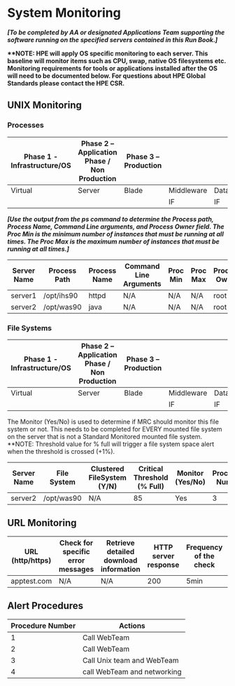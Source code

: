 # System Monitoring

***\[**To be completed by AA or designated Applications Team supporting the software running on the specified servers contained in this Run Book.**\]***

**\*\*NOTE: HPE will apply OS specific monitoring to each server. This baseline will monitor items such as CPU, swap, native OS filesystems etc. Monitoring requirements for tools or applications installed after the OS will need to be documented below. For questions about HPE Global Standards please contact the HPE CSR.**     

## UNIX Monitoring

### Processes 

| Phase 1 - Infrastructure/OS | Phase 2 – Application Phase / Non Production | Phase 3 – Production |            |          |             |            |          |             |
| --------------------------- | -------------------------------------------- | -------------------- | ---------- | -------- | ----------- | ---------- | -------- | ----------- |
| Virtual                     | Server                                       | Blade                | Middleware | Database | Application | Middleware | Database | Application |
|                             |                                              |                      | IF         | IF       | IF          |            |          | IF          |

***\[**Use the output from the ps command to determine the Process path, Process Name, Command Line arguments, and Process Owner field. The Proc Min is the minimum number of instances that must be running at all times. The Proc Max is the maximum number of instances that must be running at all times.**\]***

| Server Name | Process Path | Process Name | Command Line Arguments | Proc Min | Proc Max | Process Owner | Procedure Number |
| ----------- | ------------ | ------------ | ---------------------- | -------- | -------- | ------------- | ---------------- |
| server1 | /opt/ihs90 | httpd | N/A | N/A | N/A | root | 1 |
| server2 | /opt/was90 | java | N/A | N/A | N/A | root | 2 |








### File Systems

| Phase 1 - Infrastructure/OS | Phase 2 – Application Phase / Non Production | Phase 3 – Production |            |          |             |            |          |             |
| --------------------------- | -------------------------------------------- | -------------------- | ---------- | -------- | ----------- | ---------- | -------- | ----------- |
| Virtual                     | Server                                       | Blade                | Middleware | Database | Application | Middleware | Database | Application |
|                             |                                              |                      | IF         | IF       | IF          |            |          | IF          |

The Monitor (Yes/No) is used to determine if MRC should monitor this file system or not. This needs to be completed for EVERY mounted file system on the server that is not a Standard Monitored mounted file system. \*\*NOTE: Threshold value for % full will trigger a file system space alert when the threshold is crossed (+1%).

| Server Name | File System | Clustered FileSystem (Y/N) | Critical Threshold (% Full) | Monitor (Yes/No) | Procedure Number |
| ----------- | ----------- | -------------------------- | --------------------------- | ---------------- | ---------------- |
| server2 | /opt/was90 | N/A | 85 | Yes | 3 |  

## URL Monitoring


| URL (http/https) | Check for specific error messages | Retrieve detailed download information | HTTP server response | Frequency of the check | Alert Procedure |
|------------------|-----------------------------------|----------------------------------------|----------------------|------------------------|-----------------|
| apptest.com | N/A | N/A | 200 | 5min | 4 |

## Alert Procedures


| Procedure Number | Actions |
|------------------|---------|
| 1 | Call WebTeam |
| 2 | Call WebTeam |
| 3 | Call Unix team and WebTeam |
| 4 | call WebTeam and networking | 